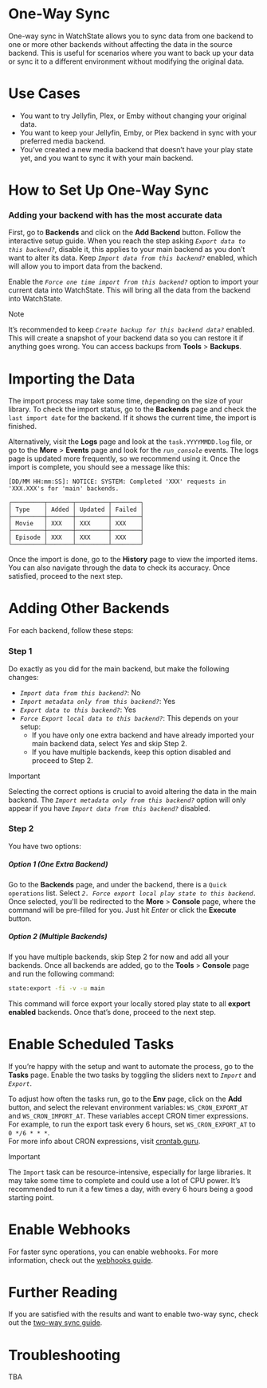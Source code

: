 # One-Way Sync

One-way sync in WatchState allows you to sync data from one backend to one or more other backends without affecting the data in the source backend. This is useful for scenarios where you want to back up your data or sync it to a different environment without modifying the original data.

# Use Cases

- You want to try Jellyfin, Plex, or Emby without changing your original data.
- You want to keep your Jellyfin, Emby, or Plex backend in sync with your preferred media backend.
- You’ve created a new media backend that doesn’t have your play state yet, and you want to sync it with your main backend.

# How to Set Up One-Way Sync

### Adding your backend with has the most accurate data

First, go to <!--i:fa-server--> **Backends** and click on the <!--i:fa-plus--> **Add Backend** button. Follow the interactive setup guide. When you reach the step asking *`Export data to this backend?`*, disable it, this applies to your main backend as you don’t want to alter its data. Keep *`Import data from this backend?`* enabled, which will allow you to import data from the backend.

Enable the *`Force one time import from this backend?`* option to import your current data into WatchState. This will bring all the data from the backend into WatchState.

> [!NOTE]
> It’s recommended to keep *`Create backup for this backend data?`* enabled. This will create a 
> snapshot of your backend data so you can restore it if anything goes wrong. You can access 
> backups from <!--i:fa-tools--> **Tools** > <!--i:fa-sd-card--> **Backups**.


# Importing the Data

The import process may take some time, depending on the size of your library. To check the import status, go to the <!--i:fa-server--> **Backends** page and check the `last import date` for the backend. If it shows the current time, the import is finished.

Alternatively, visit the <!--i:fa-globe--> **Logs** page and look at the `task.YYYYMMDD.log` file, or go to the <!--i:fa-ellipsis-vertical--> **More** > <!--i:fa-calendar-alt--> **Events** page and look for the *`run_console`* events. The logs page is updated more frequently, so we recommend using it. Once the import is complete, you should see a message like this:

```text
[DD/MM HH:mm:SS]: NOTICE: SYSTEM: Completed 'XXX' requests in 'XXX.XXX's for 'main' backends.

┌─────────┬───────┬─────────┬────────┐
│ Type    │ Added │ Updated │ Failed │
├─────────┼───────┼─────────┼────────┤
│ Movie   │ XXX   │ XXX     │ XXX    │
├─────────┼───────┼─────────┼────────┤
│ Episode │ XXX   │ XXX     │ XXX    │
└─────────┴───────┴─────────┴────────┘
```

Once the import is done, go to the <!--i:fa-history--> **History** page to view the imported items. You can also navigate through the data to check its accuracy. Once satisfied, proceed to the next step.

# Adding Other Backends

For each backend, follow these steps:

### Step 1

Do exactly as you did for the main backend, but make the following changes:

- *`Import data from this backend?`*: No
- *`Import metadata only from this backend?`*: Yes
- *`Export data to this backend?`*: Yes
- *`Force Export local data to this backend?`*: This depends on your setup:
    - If you have only one extra backend and have already imported your main backend data, select *Yes* and skip Step 2.
    - If you have multiple backends, keep this option disabled and proceed to Step 2.

> [!IMPORTANT]  
> Selecting the correct options is crucial to avoid altering the data in the main backend. The 
> *`Import metadata only from this backend?`* option will only appear if you have *`Import data from this backend?`* disabled.

### Step 2

You have two options:

##### Option 1 (One Extra Backend)

Go to the <!--i:fa-server--> **Backends** page, and under the backend, there is a `Quick operations` list. Select *`2. Force export local play state to this backend.`* Once selected, you'll be redirected to the <!--i:fa-ellipsis-vertical--> **More** > <!--i:fa-terminal--> **Console** page, where the command will be pre-filled for you. Just hit *Enter* or click the <!--i:fa-terminal--> **Execute** button.

##### Option 2 (Multiple Backends)

If you have multiple backends, skip Step 2 for now and add all your backends. Once all backends are added, go to the <!--i:fa-tools--> **Tools** > <!--i:fa-terminal--> **Console** page and run the following command:

```bash
state:export -fi -v -u main
```

This command will force export your locally stored play state to all **export enabled** backends. Once that’s done, proceed to the next step.

# Enable Scheduled Tasks

If you’re happy with the setup and want to automate the process, go to the <!--i:fa-tasks--> **Tasks** page. Enable the two tasks by toggling the sliders next to *`Import`* and *`Export`*.

To adjust how often the tasks run, go to the <!--i:fa-cogs--> **Env** page, click on the <!--i:fa-plus--> **Add** button, and select the relevant environment variables: `WS_CRON_EXPORT_AT` and `WS_CRON_IMPORT_AT`. These variables accept CRON timer expressions. For example, to run the export task every 6 hours, set `WS_CRON_EXPORT_AT` to `0 */6 * * *`.  
For more info about CRON expressions, visit [crontab.guru](https://crontab.guru/).

> [!IMPORTANT]  
> The `Import` task can be resource-intensive, especially for large libraries. It may take some time to complete and could use a lot of CPU power. It’s recommended to run it a few times a day, with every 6 hours being a good starting point.

# Enable Webhooks

For faster sync operations, you can enable webhooks. For more information, check out the [webhooks guide](/help/webhooks).

# Further Reading

If you are satisfied with the results and want to enable two-way sync, check out the [two-way sync guide](/help/two-way-sync).

# Troubleshooting

TBA
